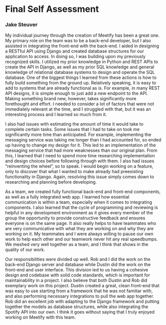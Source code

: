 # Final Self Assessment

### Jake Steuver

My individual journey through the creation of Meetify has been a great one. My primary role on the team was to be a back-end developer, but I also assisted in integrating the front-end with the back-end. I aided in designing a RESTful API using Django and created database structures for our application to access. In doing so, I was building upon my previously recognized skills. I utilized my prior knowledge in Python and REST APIs to create the API in Django, as well as my prior SQL knowledge and general knowledge of relational database systems to design and operate the SQL database. One of the biggest things I learned from these actions is how to fully build something from the ground up. Relatively speaking, it is easy to add to systems that are already functional as is. For example, in many REST API designs, it is simple enough to just add a new endpoint to the API. Making something brand new, however, takes significantly more forethought and effort. I needed to consider a lot of factors that were not immediately relevant at the time, and I struggled with that, but it was an interesting process and I learned so much from it.

I also had issues with estimating the amount of time it would take to complete certain tasks. Some issues that I had to take on took me significantly more time than anticipated. For example, implementing the messaging service was taking me longer than I had accounted for, so ended up having to change my design for it. This led to an implementation of the messaging service that had more weaknesses than our original plan. From this, I learned that I need to spend more time researching implementation and design choices before following through with them. I also had issues “reinventing the wheel”, so to speak. I would begin working on a feature, only to discover that what I wanted to make already had preexisting functionality in Django. Again, resolving this issue simply comes down to researching and planning before developing.

As a team, we created fully functional back-end and front-end components, as well as a fully integrated web app. I learned how essential communication is within a team, especially when it comes to integrating components. I also learned that the cycle of programming and reviewing is helpful in any development environment as it gives every member of the group the opportunity to provide constructive feedback and ensures everyone is on the same page. It also really helps to have teammates who are very communicative with what they are working on and why they are working on it. My teammates and I were always willing to pause our own work to help each other and our teamwork never hit any real speedbumps. We meshed very well together as a team, and I think that shows in the quality of our work.

Our responsibilities were divided up well. Rob and I did the work on the back-end Django server and database while Dustin did the work on the front-end and user interface. This division led to us having a cohesive design and codebase with solid code standards, which is important for maintainability in a project. I also believe that both Dustin and Rob did exemplary work on this project. Dustin created a great, clean front-end that was easy to use starting from a framework that he was not familiar with, and also performing necessary integrations to pull the web app together. Rob did an excellent job with adapting to the Django framework and putting together the models as database structures, while also integrating the Spotify API into our own. I think it goes without saying that I truly enjoyed working on Meetify with this team.
